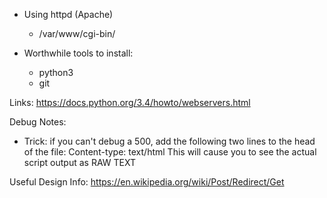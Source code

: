 * Using httpd (Apache)
  * /var/www/cgi-bin/

* Worthwhile tools to install:
  * python3
  * git
  
  
  
Links:
  https://docs.python.org/3.4/howto/webservers.html



Debug Notes:
  - Trick: if you can't debug a 500, add the following two lines to the head of the file:
        Content-type: text/html
        <blank line>
    This will cause you to see the actual script output as RAW TEXT



Useful Design Info:
  https://en.wikipedia.org/wiki/Post/Redirect/Get

